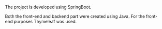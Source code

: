 The project is developed using SpringBoot.

Both the front-end and backend part were created using Java.
For the front-end purposes Thymeleaf was used.
